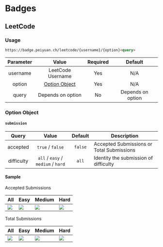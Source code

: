 # Badges

## LeetCode

### Usage
``` markdown
https://badge.peiyuan.ch/leetcode/{username}/{option}<query>
```
| Parameter | Value | Required | Default |
|:---:|:---:|:---:|:---:|
| username | LeetCode Username | Yes | N/A |
| option | [Option Object](#option-object) | Yes | N/A |
| query | Depends on option | No | Depends on option |

### Option Object
#### `submission`
| Query | Value | Default | Description |
|:---:|:---:|:---:| --- |
| accepted | `true` / `false` | `false` | Accepted Submissions or Total Submissions |
| difficulty | `all` / `easy` / `medium` / `hard` | `all` | Identity the submission of difficulty

#### Sample
Accepted Submissions

|All|Easy|Medium|Hard|
|---|---|---|---|
|[![](https://badge.peiyuan.ch/leetcode/puiiyuen/submission?accepted=true)]() | [![](https://badge.peiyuan.ch/leetcode/puiiyuen/submission?accepted=true&difficulty=easy)]() | [![](https://badge.peiyuan.ch/leetcode/puiiyuen/submission?accepted=true&difficulty=medium)]() | [![](https://badge.peiyuan.ch/leetcode/puiiyuen/submission?accepted=true&difficulty=hard)]() |

Total Submissions

|All|Easy|Medium|Hard|
|---|---|---|---|
|[![](https://badge.peiyuan.ch/leetcode/puiiyuen/submission)]() | [![](https://badge.peiyuan.ch/leetcode/puiiyuen/submission?difficulty=easy)]() | [![](https://badge.peiyuan.ch/leetcode/puiiyuen/submission?difficulty=medium)]() | [![](https://badge.peiyuan.ch/leetcode/puiiyuen/submission?difficulty=hard)]() |

